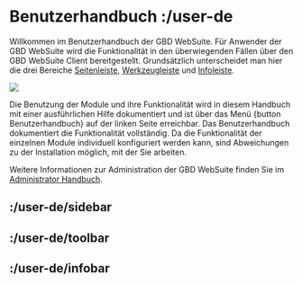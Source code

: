 # Benutzerhandbuch :/user-de

Willkommen im Benutzerhandbuch der GBD WebSuite. Für Anwender der GBD WebSuite wird die Funktionalität in den überwiegenden Fällen über den GBD WebSuite Client bereitgestellt. Grundsätzlich unterscheidet man hier die drei Bereiche [Seitenleiste](/user-de/sidebar), [Werkzeugleiste](/user-de/toolbar) und [Infoleiste](/user-de/infobar). 

![](client_overview.png)

Die Benutzung der Module und ihre Funktionalität wird in diesem Handbuch mit einer ausführlichen Hilfe dokumentiert und ist über das Menü {button Benutzerhandbuch} auf der linken Seite erreichbar. Das Benutzerhandbuch dokumentiert die Funktionalität vollständig. Da die Funktionalität der einzelnen Module individuell konfiguriert werden kann, sind Abweichungen zu der Installation möglich, mit der Sie arbeiten. 

Weitere Informationen zur Administration der GBD WebSuite finden Sie im [Administrator Handbuch](/admin-de).  

## :/user-de/sidebar
## :/user-de/toolbar
## :/user-de/infobar
